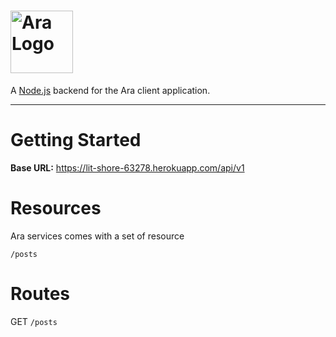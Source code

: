 # <img src='https://i.imgur.com/pFo8Xa7.png' height='100' alt='Ara Logo' aria-label='Ara' />

A [Node.js](https://nodejs.org/en/) backend for the Ara client application.

---

# Getting Started

**Base URL:** https://lit-shore-63278.herokuapp.com/api/v1

# Resources

Ara services comes with a set of resource

`/posts`

# Routes

GET `/posts`
